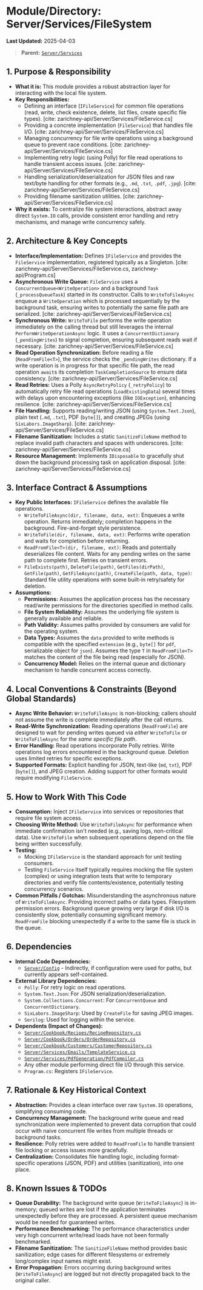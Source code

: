 # Module/Directory: Server/Services/FileSystem

**Last Updated:** 2025-04-03

> **Parent:** [`Server/Services`](../README.md)

## 1. Purpose & Responsibility

* **What it is:** This module provides a robust abstraction layer for interacting with the local file system.
* **Key Responsibilities:**
    * Defining an interface (`IFileService`) for common file operations (read, write, check existence, delete, list files, create specific file types). [cite: zarichney-api/Server/Services/FileService.cs]
    * Providing a concrete implementation (`FileService`) that handles file I/O. [cite: zarichney-api/Server/Services/FileService.cs]
    * Managing concurrency for file write operations using a background queue to prevent race conditions. [cite: zarichney-api/Server/Services/FileService.cs]
    * Implementing retry logic (using Polly) for file read operations to handle transient access issues. [cite: zarichney-api/Server/Services/FileService.cs]
    * Handling serialization/deserialization for JSON files and raw text/byte handling for other formats (e.g., `.md`, `.txt`, `.pdf`, `.jpg`). [cite: zarichney-api/Server/Services/FileService.cs]
    * Providing filename sanitization utilities. [cite: zarichney-api/Server/Services/FileService.cs]
* **Why it exists:** To centralize file system interactions, abstract away direct `System.IO` calls, provide consistent error handling and retry mechanisms, and manage write concurrency safely.

## 2. Architecture & Key Concepts

* **Interface/Implementation:** Defines `IFileService` and provides the `FileService` implementation, registered typically as a Singleton. [cite: zarichney-api/Server/Services/FileService.cs, zarichney-api/Program.cs]
* **Asynchronous Write Queue:** `FileService` uses a `ConcurrentQueue<WriteOperation>` and a background `Task` (`_processQueueTask`) started in its constructor. Calls to `WriteToFileAsync` enqueue a `WriteOperation` which is processed sequentially by the background task, ensuring writes to potentially the same file path are serialized. [cite: zarichney-api/Server/Services/FileService.cs]
* **Synchronous Write:** `WriteToFile` performs the write operation immediately on the calling thread but still leverages the internal `PerformWriteOperationAsync` logic. It uses a `ConcurrentDictionary` (`_pendingWrites`) to signal completion, ensuring subsequent reads wait if necessary. [cite: zarichney-api/Server/Services/FileService.cs]
* **Read Operation Synchronization:** Before reading a file (`ReadFromFile<T>`), the service checks the `_pendingWrites` dictionary. If a write operation is in progress for that specific file path, the read operation `await`s its completion `TaskCompletionSource` to ensure data consistency. [cite: zarichney-api/Server/Services/FileService.cs]
* **Read Retries:** Uses a Polly `AsyncRetryPolicy` (`_retryPolicy`) to automatically retry file read operations (`LoadExistingData`) several times with delays upon encountering exceptions (like `IOException`), enhancing resilience. [cite: zarichney-api/Server/Services/FileService.cs]
* **File Handling:** Supports reading/writing JSON (using `System.Text.Json`), plain text (`.md`, `.txt`), PDF (`byte[]`), and creating JPEGs (using `SixLabors.ImageSharp`). [cite: zarichney-api/Server/Services/FileService.cs]
* **Filename Sanitization:** Includes a static `SanitizeFileName` method to replace invalid path characters and spaces with underscores. [cite: zarichney-api/Server/Services/FileService.cs]
* **Resource Management:** Implements `IDisposable` to gracefully shut down the background processing task on application disposal. [cite: zarichney-api/Server/Services/FileService.cs]

## 3. Interface Contract & Assumptions

* **Key Public Interfaces:** `IFileService` defines the available file operations.
    * `WriteToFileAsync(dir, filename, data, ext)`: Enqueues a write operation. Returns immediately; completion happens in the background. Fire-and-forget style persistence.
    * `WriteToFile(dir, filename, data, ext)`: Performs write operation and waits for completion before returning.
    * `ReadFromFile<T>(dir, filename, ext)`: Reads and potentially deserializes file content. Waits for any pending writes on the same path to complete first. Retries on transient errors.
    * `FileExists(path)`, `DeleteFile(path)`, `GetFiles(dirPath)`, `GetFile(path)`, `GetFileAsync(path)`, `CreateFile(path, data, type)`: Standard file utility operations with some built-in retry/safety for deletion.
* **Assumptions:**
    * **Permissions:** Assumes the application process has the necessary read/write permissions for the directories specified in method calls.
    * **File System Reliability:** Assumes the underlying file system is generally available and reliable.
    * **Path Validity:** Assumes paths provided by consumers are valid for the operating system.
    * **Data Types:** Assumes the `data` provided to write methods is compatible with the specified `extension` (e.g., `byte[]` for `pdf`, serializable object for `json`). Assumes the type `T` in `ReadFromFile<T>` matches the content of the file being read (especially for JSON).
    * **Concurrency Model:** Relies on the internal queue and dictionary mechanism to handle concurrent access correctly.

## 4. Local Conventions & Constraints (Beyond Global Standards)

* **Async Write Behavior:** `WriteToFileAsync` is non-blocking; callers should not assume the write is complete immediately after the call returns.
* **Read-Write Synchronization:** Reading operations (`ReadFromFile`) are designed to wait for pending writes queued via *either* `WriteToFile` or `WriteToFileAsync` for the *same specific file path*.
* **Error Handling:** Read operations incorporate Polly retries. Write operations log errors encountered in the background queue. Deletion uses limited retries for specific exceptions.
* **Supported Formats:** Explicit handling for JSON, text-like (`md`, `txt`), PDF (`byte[]`), and JPEG creation. Adding support for other formats would require modifying `FileService`.

## 5. How to Work With This Code

* **Consumption:** Inject `IFileService` into services or repositories that require file system access.
* **Choosing Write Method:** Use `WriteToFileAsync` for performance when immediate confirmation isn't needed (e.g., saving logs, non-critical data). Use `WriteToFile` when subsequent operations depend on the file being written successfully.
* **Testing:**
    * Mocking `IFileService` is the standard approach for unit testing consumers.
    * Testing `FileService` itself typically requires mocking the file system (complex) or using integration tests that write to temporary directories and verify file contents/existence, potentially testing concurrency scenarios.
* **Common Pitfalls / Gotchas:** Misunderstanding the asynchronous nature of `WriteToFileAsync`. Providing incorrect paths or data types. Filesystem permission errors. Background queue growing very large if disk I/O is consistently slow, potentially consuming significant memory. `ReadFromFile` blocking unexpectedly if a write to the same file is stuck in the queue.

## 6. Dependencies

* **Internal Code Dependencies:**
    * [`Server/Config`](../../Config/README.md) - Indirectly, if configuration were used for paths, but currently appears self-contained.
* **External Library Dependencies:**
    * `Polly`: For retry logic on read operations.
    * `System.Text.Json`: For JSON serialization/deserialization.
    * `System.Collections.Concurrent`: For `ConcurrentQueue` and `ConcurrentDictionary`.
    * `SixLabors.ImageSharp`: Used by `CreateFile` for saving JPEG images.
    * `Serilog`: Used for logging within the service.
* **Dependents (Impact of Changes):**
    * [`Server/Cookbook/Recipes/RecipeRepository.cs`](../../Cookbook/Recipes/RecipeRepository.cs)
    * [`Server/Cookbook/Orders/OrderRepository.cs`](../../Cookbook/Orders/OrderRepository.cs)
    * [`Server/Cookbook/Customers/CustomerRepository.cs`](../../Cookbook/Customers/CustomerRepository.cs)
    * [`Server/Services/Emails/TemplateService.cs`](../Emails/TemplateService.cs)
    * [`Server/Services/PdfGeneration/PdfCompiler.cs`](../PdfGeneration/PdfCompiler.cs)
    * Any other module performing direct file I/O through this service.
    * `Program.cs`: Registers `IFileService`.

## 7. Rationale & Key Historical Context

* **Abstraction:** Provides a clean interface over raw `System.IO` operations, simplifying consuming code.
* **Concurrency Management:** The background write queue and read synchronization were implemented to prevent data corruption that could occur with naive concurrent file writes from multiple threads or background tasks.
* **Resilience:** Polly retries were added to `ReadFromFile` to handle transient file locking or access issues more gracefully.
* **Centralization:** Consolidates file handling logic, including format-specific operations (JSON, PDF) and utilities (sanitization), into one place.

## 8. Known Issues & TODOs

* **Queue Durability:** The background write queue (`WriteToFileAsync`) is in-memory; queued writes are lost if the application terminates unexpectedly before they are processed. A persistent queue mechanism would be needed for guaranteed writes.
* **Performance Benchmarking:** The performance characteristics under very high concurrent write/read loads have not been formally benchmarked.
* **Filename Sanitization:** The `SanitizeFileName` method provides basic sanitization; edge cases for different filesystems or extremely long/complex input names might exist.
* **Error Propagation:** Errors occurring during background writes (`WriteToFileAsync`) are logged but not directly propagated back to the original caller.